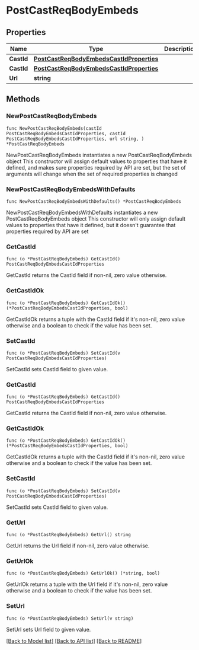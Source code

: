 # PostCastReqBodyEmbeds

## Properties

Name | Type | Description | Notes
------------ | ------------- | ------------- | -------------
**CastId** | [**PostCastReqBodyEmbedsCastIdProperties**](PostCastReqBodyEmbedsCastIdProperties.md) |  | 
**CastId** | [**PostCastReqBodyEmbedsCastIdProperties**](PostCastReqBodyEmbedsCastIdProperties.md) |  | 
**Url** | **string** |  | 

## Methods

### NewPostCastReqBodyEmbeds

`func NewPostCastReqBodyEmbeds(castId PostCastReqBodyEmbedsCastIdProperties, castId PostCastReqBodyEmbedsCastIdProperties, url string, ) *PostCastReqBodyEmbeds`

NewPostCastReqBodyEmbeds instantiates a new PostCastReqBodyEmbeds object
This constructor will assign default values to properties that have it defined,
and makes sure properties required by API are set, but the set of arguments
will change when the set of required properties is changed

### NewPostCastReqBodyEmbedsWithDefaults

`func NewPostCastReqBodyEmbedsWithDefaults() *PostCastReqBodyEmbeds`

NewPostCastReqBodyEmbedsWithDefaults instantiates a new PostCastReqBodyEmbeds object
This constructor will only assign default values to properties that have it defined,
but it doesn't guarantee that properties required by API are set

### GetCastId

`func (o *PostCastReqBodyEmbeds) GetCastId() PostCastReqBodyEmbedsCastIdProperties`

GetCastId returns the CastId field if non-nil, zero value otherwise.

### GetCastIdOk

`func (o *PostCastReqBodyEmbeds) GetCastIdOk() (*PostCastReqBodyEmbedsCastIdProperties, bool)`

GetCastIdOk returns a tuple with the CastId field if it's non-nil, zero value otherwise
and a boolean to check if the value has been set.

### SetCastId

`func (o *PostCastReqBodyEmbeds) SetCastId(v PostCastReqBodyEmbedsCastIdProperties)`

SetCastId sets CastId field to given value.


### GetCastId

`func (o *PostCastReqBodyEmbeds) GetCastId() PostCastReqBodyEmbedsCastIdProperties`

GetCastId returns the CastId field if non-nil, zero value otherwise.

### GetCastIdOk

`func (o *PostCastReqBodyEmbeds) GetCastIdOk() (*PostCastReqBodyEmbedsCastIdProperties, bool)`

GetCastIdOk returns a tuple with the CastId field if it's non-nil, zero value otherwise
and a boolean to check if the value has been set.

### SetCastId

`func (o *PostCastReqBodyEmbeds) SetCastId(v PostCastReqBodyEmbedsCastIdProperties)`

SetCastId sets CastId field to given value.


### GetUrl

`func (o *PostCastReqBodyEmbeds) GetUrl() string`

GetUrl returns the Url field if non-nil, zero value otherwise.

### GetUrlOk

`func (o *PostCastReqBodyEmbeds) GetUrlOk() (*string, bool)`

GetUrlOk returns a tuple with the Url field if it's non-nil, zero value otherwise
and a boolean to check if the value has been set.

### SetUrl

`func (o *PostCastReqBodyEmbeds) SetUrl(v string)`

SetUrl sets Url field to given value.



[[Back to Model list]](../README.md#documentation-for-models) [[Back to API list]](../README.md#documentation-for-api-endpoints) [[Back to README]](../README.md)



